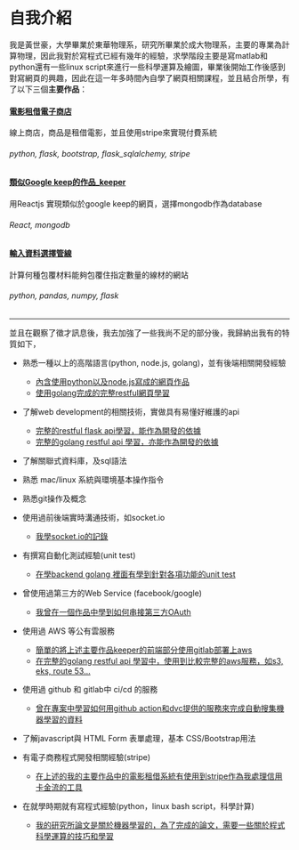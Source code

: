 # 自我介紹
我是黃世豪，大學畢業於東華物理系，研究所畢業於成大物理系，主要的專業為計算物理，因此我對於寫程式已經有幾年的經驗，求學階段主要是寫matlab和python還有一些linux script來進行一些科學運算及繪圖，畢業後開始工作後感到對寫網頁的興趣，因此在這一年多時間內自學了網頁相關課程，並且結合所學，有了以下三個**主要作品**：
#### [電影租借電子商店](https://github.com/hao134/ShihHao_Portfolio_and_Collections/tree/master/電影租借電子商店)
線上商店，商品是租借電影，並且使用stripe來實現付費系統
###### python, flask, bootstrap, flask_sqlalchemy, stripe

#### [類似Google keep的作品_keeper](https://github.com/hao134/ShihHao_Portfolio_and_Collections/tree/master/類似Google%20keep的作品_keeper)
用Reactjs 實現類似於google keep的網頁，選擇mongodb作為database
###### React, mongodb

#### [輸入資料選擇管線](https://github.com/hao134/ShihHao_Portfolio_and_Collections/tree/master/輸入資料選擇管線)
計算何種包覆材料能夠包覆住指定數量的線材的網站
###### python, pandas, numpy, flask

---

並且在觀察了徵才訊息後，我去加強了一些我尚不足的部分後，我歸納出我有的特質如下，

* 熟悉一種以上的高階語言(python, node.js, golang)，並有後端相關開發經驗
    * [內含使用python以及node.js寫成的網頁作品](https://github.com/hao134/shihhao/tree/main/ShihHao_Portfolio_and_Collections)
    * [使用golang完成的完整restful網頁學習](https://github.com/hao134/shihhao/tree/main/LearnGolang)

* 了解web development的相關技術，實做具有易懂好維護的api
    * [完整的restful flask api學習，能作為開發的依據](https://github.com/hao134/shihhao/tree/main/Restful_Api_with_Flask)
    * [完整的golang restful api 學習，亦能作為開發的依據](https://github.com/hao134/shihhao/tree/main/LearnGolang)

* 了解關聯式資料庫，及sql語法

* 熟悉 mac/linux 系統與環境基本操作指令

* 熟悉git操作及概念

* 使用過前後端實時溝通技術，如socket.io
    * [我學socket.io的記錄](https://github.com/hao134/shihhao/tree/main/LearnSocketio)

* 有撰寫自動化測試經驗(unit test)
    * [在學backend golang 裡面有學到針對各項功能的unit test](https://github.com/hao134/shihhao/tree/main/LearnGolang/api)

* 曾使用過第三方的Web Service (facebook/google)
    * [我曾在一個作品中學到如何串接第三方OAuth]( https://github.com/hao134/web_development/tree/main/32_Secrets%20)
    

* 使用過 AWS 等公有雲服務
    * [簡單的將上述主要作品keeper的前端部分使用gitlab部署上aws](https://gitlab.com/hao134/KeeperWithReact)
    * [在完整的golang restful api 學習中，使用到比較完整的aws服務，如s3, eks, route 53...](https://github.com/hao134/shihhao/tree/main/LearnGolang/eks)


* 使用過 github 和 gitlab中 ci/cd 的服務
    * [曾在專案中學習如何用github action和dvc提供的服務來完成自動搜集機器學習的資料](https://github.com/hao134/shihhao/tree/main/machine_learning_cicd)

* 了解javascript與 HTML Form 表單處理，基本 CSS/Bootstrap用法

* 有電子商務程式開發相關經驗(stripe)
    * [在上述的我的主要作品中的電影租借系統有使用到stripe作為我處理信用卡金流的工具](https://github.com/hao134/ShihHao_Portfolio_and_Collections/tree/master/電影租借電子商店)

* 在就學時期就有寫程式經驗(python，linux bash script，科學計算)
    * [我的研究所論文是關於機器學習的，為了完成的論文，需要一些關於程式科學運算的技巧和學習](https://thesis.lib.ncku.edu.tw/thesis/detail/0db4f1fc58f1c770ca809dd058df693e/)
